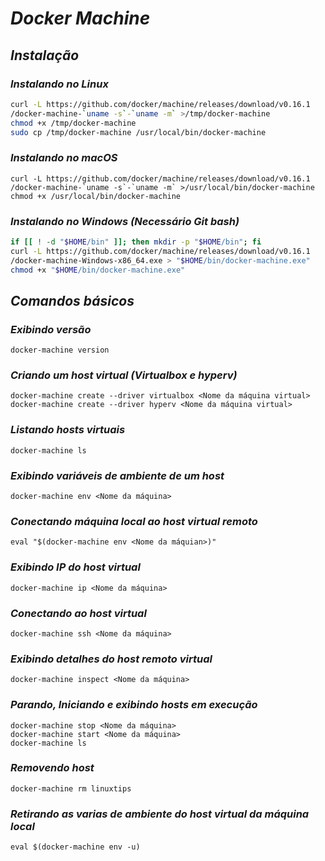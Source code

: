 # ***Docker Machine***

## ***Instalação***

### ***Instalando no Linux***

```sh
curl -L https://github.com/docker/machine/releases/download/v0.16.1
/docker-machine-`uname -s`-`uname -m` >/tmp/docker-machine
chmod +x /tmp/docker-machine 
sudo cp /tmp/docker-machine /usr/local/bin/docker-machine
```

### ***Instalando no macOS***

```shell
curl -L https://github.com/docker/machine/releases/download/v0.16.1
/docker-machine-`uname -s`-`uname -m` >/usr/local/bin/docker-machine 
chmod +x /usr/local/bin/docker-machine
```

### ***Instalando no Windows (Necessário Git bash)***

```sh
if [[ ! -d "$HOME/bin" ]]; then mkdir -p "$HOME/bin"; fi
curl -L https://github.com/docker/machine/releases/download/v0.16.1
/docker-machine-Windows-x86_64.exe > "$HOME/bin/docker-machine.exe"
chmod +x "$HOME/bin/docker-machine.exe"
```

## ***Comandos básicos***

### ***Exibindo versão***

```shell
docker-machine version
```

### ***Criando um host virtual (Virtualbox e hyperv)***

```shell
docker-machine create --driver virtualbox <Nome da máquina virtual>
docker-machine create --driver hyperv <Nome da máquina virtual>
```

### ***Listando hosts virtuais***

```shell
docker-machine ls
```

### ***Exibindo variáveis de ambiente de um host***

```shell
docker-machine env <Nome da máquina>
```

### ***Conectando máquina local ao host virtual remoto***

```shell
eval "$(docker-machine env <Nome da máquian>)"
```

### ***Exibindo IP do host virtual***

```shell
docker-machine ip <Nome da máquina>	
```

### ***Conectando ao host virtual***

```shell
docker-machine ssh <Nome da máquina>
```

### ***Exibindo detalhes do host remoto virtual***

```shell
docker-machine inspect <Nome da máquina>
```

### ***Parando, Iniciando e exibindo hosts em execução***

```shell
docker-machine stop <Nome da máquina>
docker-machine start <Nome da máquina>
docker-machine ls
```

### ***Removendo host***

```shell
docker-machine rm linuxtips
```

### ***Retirando as varias de ambiente do host virtual da máquina local***

```shell
eval $(docker-machine env -u)
```

